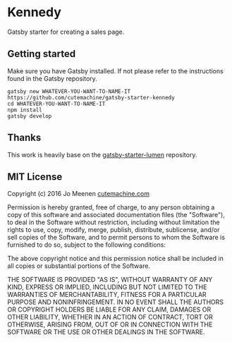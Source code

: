 # Kennedy

Gatsby starter for creating a sales page.


## Getting started

Make sure you have Gatsby installed. If not please refer to the instructions found in the Gatsby repository.

    gatsby new WHATEVER-YOU-WANT-TO-NAME-IT https://github.com/cutemachine/gatsby-starter-kennedy
    cd WHATEVER-YOU-WANT-TO-NAME-IT
    npm install
    gatsby develop


## Thanks

This work is heavily base on the [gatsby-starter-lumen](https://github.com/hb-gatsby/gatsby-starter-lumen) repository.


## MIT License

Copyright (c) 2016 Jo Meenen [cutemachine.com](http://cutemachine.com)

Permission is hereby granted, free of charge, to any person obtaining a copy of
this software and associated documentation files (the "Software"), to deal in
the Software without restriction, including without limitation the rights to
use, copy, modify, merge, publish, distribute, sublicense, and/or sell copies
of the Software, and to permit persons to whom the Software is furnished to do
so, subject to the following conditions:

The above copyright notice and this permission notice shall be included in all
copies or substantial portions of the Software.

THE SOFTWARE IS PROVIDED "AS IS", WITHOUT WARRANTY OF ANY KIND, EXPRESS OR
IMPLIED, INCLUDING BUT NOT LIMITED TO THE WARRANTIES OF MERCHANTABILITY,
FITNESS FOR A PARTICULAR PURPOSE AND NONINFRINGEMENT. IN NO EVENT SHALL THE
AUTHORS OR COPYRIGHT HOLDERS BE LIABLE FOR ANY CLAIM, DAMAGES OR OTHER
LIABILITY, WHETHER IN AN ACTION OF CONTRACT, TORT OR OTHERWISE, ARISING FROM,
OUT OF OR IN CONNECTION WITH THE SOFTWARE OR THE USE OR OTHER DEALINGS IN THE
SOFTWARE.
